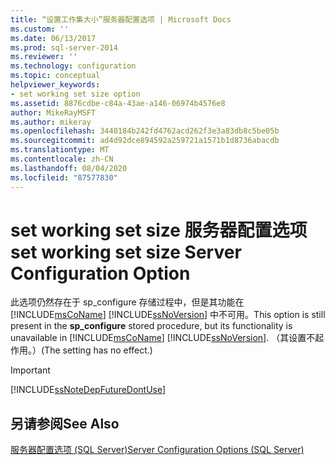 ```yaml
---
title: “设置工作集大小”服务器配置选项 | Microsoft Docs
ms.custom: ''
ms.date: 06/13/2017
ms.prod: sql-server-2014
ms.reviewer: ''
ms.technology: configuration
ms.topic: conceptual
helpviewer_keywords:
- set working set size option
ms.assetid: 8876cdbe-c84a-43ae-a146-06974b4576e8
author: MikeRayMSFT
ms.author: mikeray
ms.openlocfilehash: 3440184b242fd4762acd262f3e3a83db8c5be05b
ms.sourcegitcommit: ad4d92dce894592a259721a1571b1d8736abacdb
ms.translationtype: MT
ms.contentlocale: zh-CN
ms.lasthandoff: 08/04/2020
ms.locfileid: "87577830"
---
```

# <a name="set-working-set-size-server-configuration-option"></a><span data-ttu-id="3ac72-102">set working set size 服务器配置选项</span><span class="sxs-lookup"><span data-stu-id="3ac72-102">set working set size Server Configuration Option</span></span>
  <span data-ttu-id="3ac72-103">此选项仍然存在于 sp_configure 存储过程中，但是其功能在 [!INCLUDE[msCoName](../../includes/msconame-md.md)] [!INCLUDE[ssNoVersion](../../includes/ssnoversion-md.md)] 中不可用。</span><span class="sxs-lookup"><span data-stu-id="3ac72-103">This option is still present in the **sp_configure** stored procedure, but its functionality is unavailable in [!INCLUDE[msCoName](../../includes/msconame-md.md)] [!INCLUDE[ssNoVersion](../../includes/ssnoversion-md.md)].</span></span> <span data-ttu-id="3ac72-104">（其设置不起作用。）</span><span class="sxs-lookup"><span data-stu-id="3ac72-104">(The setting has no effect.)</span></span>  
  
> [!IMPORTANT]  
>  [!INCLUDE[ssNoteDepFutureDontUse](../../includes/ssnotedepfuturedontuse-md.md)]  
  
## <a name="see-also"></a><span data-ttu-id="3ac72-105">另请参阅</span><span class="sxs-lookup"><span data-stu-id="3ac72-105">See Also</span></span>  
 [<span data-ttu-id="3ac72-106">服务器配置选项 (SQL Server)</span><span class="sxs-lookup"><span data-stu-id="3ac72-106">Server Configuration Options &#40;SQL Server&#41;</span></span>](server-configuration-options-sql-server.md)  
  
  
